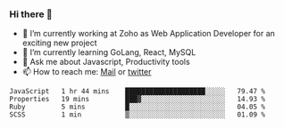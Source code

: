 ### Hi there 👋

- 🔭 I’m currently working at Zoho as Web Application Developer for an exciting new project
- 🌱 I’m currently learning GoLang, React, MySQL
- 💬 Ask me about Javascript, Productivity tools 
- 📫 How to reach me: [Mail](mailto:kvaishak47@gmail.com) or [twitter](https://twitter.com/_kvaishak)

<!--START_SECTION:waka-->
```text
JavaScript   1 hr 44 mins    ████████████████████░░░░░   79.47 % 
Properties   19 mins         ███▓░░░░░░░░░░░░░░░░░░░░░   14.93 % 
Ruby         5 mins          █░░░░░░░░░░░░░░░░░░░░░░░░   04.05 % 
SCSS         1 min           ▒░░░░░░░░░░░░░░░░░░░░░░░░   01.09 % 
```
<!--END_SECTION:waka-->
